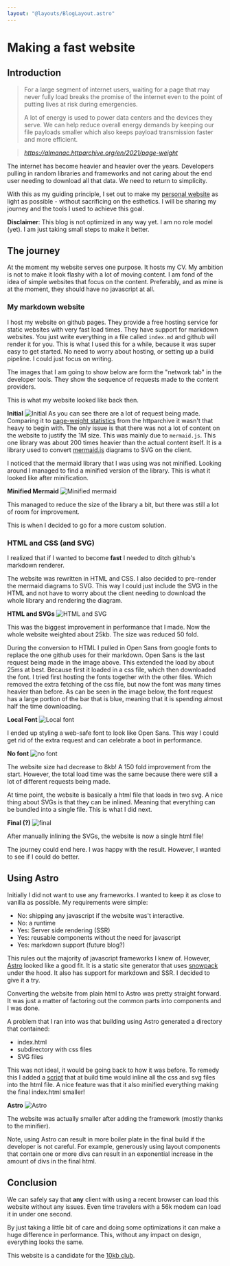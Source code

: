 ```yaml
---
layout: "@layouts/BlogLayout.astro"
---
```


# Making a fast website

## Introduction

> For a large segment of internet users, waiting for a page that may never fully load breaks the promise of the internet even to the point of putting lives at risk during emergencies.
>
> A lot of energy is used to power data centers and the devices they serve. We can help reduce overall energy demands by keeping our file payloads smaller which also keeps payload transmission faster and more efficient.

> <cite>https://almanac.httparchive.org/en/2021/page-weight</cite>

The internet has become heavier and heavier over the years. Developers pulling in random libraries and frameworks and not caring about the end user needing to download all that data. We need to return to simplicity.

With this as my guiding principle, I set out to make my [personal website](https://nicolo.se) as light as possible - without sacrificing on the esthetics. I will be sharing my journey and the tools I used to achieve this goal.

**Disclaimer**: This blog is not optimized in any way yet. I am no role model (yet). I am just taking small steps to make it better.

## The journey

At the moment my website serves one purpose. It hosts my CV. My ambition is not to make it look flashy with a lot of moving content. I am fond of the idea of simple websites that focus on the content. Preferably, and as mine is at the moment, they should have no javascript at all.

### My markdown website

I host my website on github pages. They provide a free hosting service for static websites with very fast load times. They have support for markdown websites. You just write everything in a file called `index.md` and github will render it for you. This is what I used this for a while, because it was super easy to get started. No need to worry about hosting, or setting up a build pipeline. I could just focus on writing.

The images that I am going to show below are form the "network tab" in the developer tools. They show the sequence of requests made to the content providers.

This is what my website looked like back then.

**Initial**
![Initial](/blog/2023-03-12-making-a-fast-website_files/initial.jpg)
As you can see there are a lot of request being made. Comparing it to [page-weight statistics](https://httparchive.org/reports/page-weight) from the httparchive it wasn't that heavy to begin with. The only issue is that there was not a lot of content on the website to justify the 1M size.
This was mainly due to `mermaid.js`. This one library was about 200 times heavier than the actual content itself. It is a library used to convert [mermaid.js](https://mermaid.js.org) diagrams to SVG on the client.

I noticed that the mermaid library that I was using was not minified. Looking around I managed to find a minified version of the library. This is what it looked like after minification.

**Minified Mermaid**
![Minified mermaid](/blog/2023-03-12-making-a-fast-website_files/minified_mermaid.jpg)

This managed to reduce the size of the library a bit, but there was still a lot of room for improvement.

This is when I decided to go for a more custom solution.

### HTML and CSS (and SVG)

I realized that if I wanted to become **fast** I needed to ditch github's markdown renderer.

The website was rewritten in HTML and CSS. I also decided to pre-render the mermaid diagrams to SVG. This way I could just include the SVG in the HTML and not have to worry about the client needing to download the whole library and rendering the diagram.

**HTML and SVGs**
![HTML and SVG](/blog/2023-03-12-making-a-fast-website_files/html_svg.jpg)

This was the biggest improvement in performance that I made. Now the whole website weighted about 25kb. The size was reduced 50 fold.

During the conversion to HTML I pulled in Open Sans from google fonts to replace the one github uses for their markdown. Open Sans is the last request being made in the image above. This extended the load by about 25ms at best. Because first it loaded in a css file, which then downloaded the font.
I tried first hosting the fonts together with the other files. Which removed the extra fetching of the css file, but now the font was many times heavier than before. As can be seen in the image below, the font request has a large portion of the bar that is blue, meaning that it is spending almost half the time downloading.

**Local Font**
![Local font](/blog/2023-03-12-making-a-fast-website_files/local_font.jpg)

I ended up styling a web-safe font to look like Open Sans. This way I could get rid of the extra request and can celebrate a boot in performance.

**No font**
![no font](/blog/2023-03-12-making-a-fast-website_files/no_font.jpg)

The website size had decrease to 8kb! A 150 fold improvement from the start. However, the total load time was the same because there were still a lot of different requests being made.

At time point, the website is basically a html file that loads in two svg. A nice thing about SVGs is that they can be inlined. Meaning that everything can be bundled into a single file. This is what I did next.

**Final (?)**
![final](/blog/2023-03-12-making-a-fast-website_files/final.jpg)

After manually inlining the SVGs, the website is now a single html file!

The journey could end here. I was happy with the result. However, I wanted to see if I could do better.

## Using Astro

Initially I did not want to use any frameworks. I wanted to keep it as close to vanilla as possible. My requirements were simple:

- No: shipping any javascript if the website was't interactive.
- No: a runtime
- Yes: Server side rendering (SSR)
- Yes: reusable components without the need for javascript
- Yes: markdown support (future blog?)

This rules out the majority of javascript frameworks I knew of. However, [Astro](https://astro.build) looked like a good fit. It is a static site generator that uses [snowpack](https://www.snowpack.dev/) under the hood. It also has support for markdown and SSR. I decided to give it a try.

Converting the website from plain html to Astro was pretty straight forward. It was just a matter of factoring out the common parts into components and I was done.

A problem that I ran into was that building using Astro generated a directory that contained:

- index.html
- subdirectory with css files
- SVG files

This was not ideal, it would be going back to how it was before.
To remedy this I added a [script](https://github.com/ridulfo/nicolo.se/blob/main/inline-styles.mjs) that at build time would inline all the css and svg files into the html file. A nice feature was that it also minified everything making the final index.html smaller!

**Astro**
![Astro](/blog/2023-03-12-making-a-fast-website_files/astro.jpg)

The website was actually smaller after adding the framework (mostly thanks to the minifier).

Note, using Astro can result in more boiler plate in the final build if the developer is not careful. For example, generously using layout components that contain one or more divs can result in an exponential increase in the amount of divs in the final html.

## Conclusion

We can safely say that **any** client with using a recent browser can load this website without any issues. Even time travelers with a 56k modem can load it in under one second.

By just taking a little bit of care and doing some optimizations it can make a huge difference in performance. This, without any impact on design, everything looks the same.

This website is a candidate for the [10kb club](https://10kbclub.com/).
